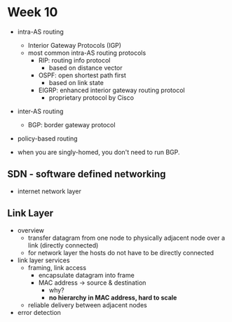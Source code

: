 # Week 10

- intra-AS routing
  - Interior Gateway Protocols (IGP)
  - most common intra-AS routing protocols
    - RIP: routing info protocol
      - based on distance vector
    - OSPF: open shortest path first
      - based on link state
    - EIGRP: enhanced interior gateway routing protocol
      - proprietary protocol by Cisco

- inter-AS routing
  - BGP: border gateway protocol

- policy-based routing

- when you are singly-homed, you don't need to run BGP.

## SDN - software defined networking
- internet network layer

## Link Layer
- overview
  - transfer datagram from one node to physically adjacent node over a link (directly connected)
  - for network layer the hosts do not have to be directly connected
- link layer services
  - framing, link access
    - encapsulate datagram into frame
    - MAC address -> source & destination
      - why?
      - **no hierarchy in MAC address, hard to scale**
  - reliable delivery between adjacent nodes
- error detection
